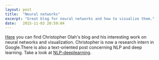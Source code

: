 ```yaml
---
layout: post
title:  "Neural networks"
excerpt: "Great blog for neural networks and how to visualize them."
date:   2015-11-03 20:59:04
---
```

[Here] you can find Christopher Olah's blog and his interesting work on neural networks and visualization. Christopher is now a research intern in Google.There is also a text-oriented post concerning NLP and deep learning. Take a look at [NLP-deeplearning].

[here]:      http://colah.github.io/
[NLP-deeplearning]: http://colah.github.io/posts/2014-07-NLP-RNNs-Representations/